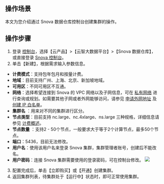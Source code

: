 ## 操作场景
本文为您介绍通过 Snova 数据仓库控制台创建集群的操作。

## 操作步骤
1. 登录 [控制台](https://console.cloud.tencent.com/)，选择【云产品】>【云智大数据平台】>【Snova 数据仓库】，或直接登录 [Snova 控制台](https://console.cloud.tencent.com/snova)。
2. 单击【新建】，根据需求输入参数信息。
 - **计费模式**：支持包年包月和按量计费。                              
 - **地域**：目前支持广州、上海、北京、新加坡地域。     
 - **可用区**：不同可用区不互通。        
 - **网络**：选择希望连接到 Snova 的 VPC 网络以及子网信息，可在 [私有网络](https://console.cloud.tencent.com/vpc/vpc?rid=5) 进行查询或规划。如需要其他子网或者外网能够访问，请参见 [申请外网地址](https://cloud.tencent.com/document/product/878/31443) 及 [创建 IP 白名单](https://cloud.tencent.com/document/product/878/31444)。 
 - **集群名** ：用来对不同的集群进行区分。
 - **节点类型**：目前支持 nc.large、nc.4xlarge、ns.large 三种规格，详细信息请参见 [计费概述](https://cloud.tencent.com/document/product/878/20077)。              
 - **节点数量** ：支持2 - 50个节点，一般要求大于等于2个计算节点，最多50个节点。                                  
 - **端口**：5436，目前无法修改。    
 - **用户名**：使用该用户名来登录 Snova 集群，集群管理者账号，创建后不能改名。 
 - **用户密码**：连接 Snova 集群需要使用的登录密码，可在控制台修改。
![](https://main.qcloudimg.com/raw/9e75f400f3ee384ca304a46f6b9024f4.png)
3. 配置完成后，单击【立即购买】或【开通】创建集群。
4. 返回集群列表，待集群处于【运行中】状态时，即可正常使用集群。


 
 



